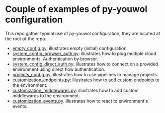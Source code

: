# Couple of examples of py-youwol configuration

This repo gather typical use of py-youwol configuration, 
they are located at the root of the repo.

*  [empty_config.py](empty_config.py): illustrates empty (initial) configuration. 
*  [system_config_browser_auth.py](system_config_browser_auth.py): illustrates how to plug multiple cloud environments.
Authentication by browser.
*  [system_config_direct_auth.py](system_config_direct_auth.py): illustrates how to connect on
a provided environment using direct flow authentication.
*  [projects_config.py](projects_config.py): illustrates how to use pipelines to manage projects.
*  [customization_endpoints.py](customization_endpoints.py): illustrates how to add custom endpoints to the environment.
*  [customization_middlewares.py](customization_middlewares.py): illustrates how to add custom middlewares
to the environment.
* [customization_events.py](customization_events.py): illustrates how to react to environment's events.
